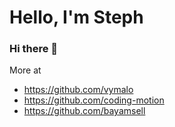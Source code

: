 # Hello, I'm Steph

### Hi there 👋

<!--
**stephane-segning/stephane-segning** is a ✨ _special_ ✨ repository because its `README.md` (this file) appears on your GitHub profile.

Here are some ideas to get you started:

- 🔭 I’m currently working on ...
- 🌱 I’m currently learning ...
- 👯 I’m looking to collaborate on ...
- 🤔 I’m looking for help with ...
- 💬 Ask me about ...
- 📫 How to reach me: ...
- 😄 Pronouns: ...
- ⚡ Fun fact: ...
-->

 More at
 - https://github.com/vymalo
 - https://github.com/coding-motion
 - https://github.com/bayamsell
